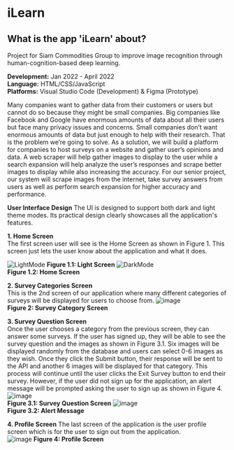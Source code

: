 # iLearn 

## What is the app 'iLearn' about? 

Project for Siam Commodities Group to improve image recognition through human-cognition-based deep learning. 

**Development:** Jan 2022 - April 2022\
**Language:** HTML/CSS/JavaScript\
**Platforms:** Visual Studio Code (Development) & Figma (Prototype)

Many companies want to gather data from their customers or users but cannot do so because they might be small companies. Big companies like Facebook and Google have enormous amounts of data about all their users but face many privacy issues and concerns. Small companies don’t want enormous amounts of data but just enough to help with their research. That is the problem we’re going to solve. As a solution, we will build a platform for companies to host surveys on a website and gather user’s opinions and data. A web scraper will help gather images to display to the user while a search expansion will help analyze the user’s responses and scrape better images to display while also increasing the accuracy. For our senior project, our system will scrape images from the internet, take survey answers from users as well as perform search expansion for higher accuracy and performance.

**User Interface Design**
The UI is designed to support both dark and light theme modes. Its practical design clearly showcases all the application's features. 

**1. Home Screen**\
The first screen user will see is the Home Screen as shown in Figure 1. This screen just lets the user know about the application and what it does.

![LightMode](https://github.com/user-attachments/assets/2b4a2a61-cfcc-4feb-b413-6b3aedc4631a)
**Figure 1.1: Light Screen**
![DarkMode](https://github.com/user-attachments/assets/2ea9808a-37d4-4aaf-8299-de867e34451c)\
**Figure 1.2: Home Screen**

**2. Survey Categories Screen**\
This is the 2nd screen of our application where many different categories of surveys will be displayed for users to choose from.
![image](https://github.com/user-attachments/assets/a9188cf6-6503-4fa3-959c-56388efa720c)\
**Figure 2: Survey Category Screen**

**3.  Survey Question Screen**\
Once the user chooses a category from the previous screen, they can answer some surveys. If the user has signed up, they will be able to see the survey question and the images as shown in Figure 3.1. Six images will be displayed randomly from the database and users can select 0-6 images as they wish. Once they click the Submit button, their response will be sent to the API and another 6 images will be displayed for that category. This process will continue until the user clicks the Exit Survey button to end their survey. However, if the user did not sign up for the application, an alert message will be prompted asking the user to sign up as shown in Figure 4.\
![image](https://github.com/user-attachments/assets/b2f692d5-d1c8-41c3-845b-1bdb9b52f7dd)\
**Figure 3.1: Survey Question Screen**
![image](https://github.com/user-attachments/assets/c7d5798c-b6df-4c9f-adb1-090535d70be1)                   
**Figure 3.2: Alert Message**

**4. Profile Screen**
The last screen of the application is the user profile screen which is for the user to sign out from the application.\
![image](https://github.com/user-attachments/assets/07b8fa43-e280-48c7-8579-1bc1ba7513ae)
**Figure 4: Profile Screen**
